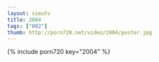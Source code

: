 ```yaml
--- 
layout: sieutv
title: 2004
tags: ["002"]
thumb: http://porn720.net/video/2004/poster.jpg
---
```

{% include porn720 key="2004" %} 
